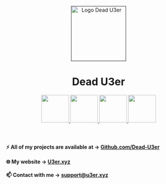 <div align="center">
    <a href="">
        <img src="https://github.com/Dead-U3er/Dead-U3er/assets/103173374/07da09d9-75c8-4613-9703-d56c178e627a" alt="Logo Dead U3er" width="150px">
    </a>
    <br>
    <h1>
        <b color="#fff">Dead U3er</b>
    </h1>
    <div >
        <a href="https://x.com/Deda_U3er">
            <img src="https://github.com/Dead-U3er/Dead-U3er/assets/103173374/e2c7605f-fe71-4f0e-b582-0c8841927a7e" alt="" width="75px">
        </a>
        <a href="https://t.me/Dead_U3er">
            <img src="https://github.com/Dead-U3er/Dead-U3er/assets/103173374/b8a7fa97-266e-4941-916f-d8a3e8cb2856" alt="" width="75px">
        </a>
        <a href="https://instagram.com/Dead.U3er">
            <img src="https://github.com/Dead-U3er/Dead-U3er/assets/103173374/0b19be09-787d-4bbe-af46-3a12b5b072b8" alt="" width="75px">
        </a>
        <a href="https://youtube.com/c/Dead_U3er">
            <img src="https://github.com/Dead-U3er/Dead-U3er/assets/103173374/f983c0c1-5e8e-462f-9d4b-11862e7de964" alt="" width="75px">
        </a>
    </div>
    <br><br>
    <div>
        <a href="https://github.com/dead-U3er">
            <img align="right" src="https://github-readme-stats.vercel.app/api/top-langs/?username=dead-u3er&layout=compact&text_color=ffffff&icon_color=212121&hide_progress=true&bg_color=212121&title_color=ffffff" alt="">
        </a>
        <h4 align="left">
            ⚡ All of my projects are available at -> <a href="https://github.com/dead-u3er?tab=repositories">Github.com/Dead-U3er</a><br><br>
            🌐 My website -> <a href="https://u3er.xyz">U3er.xyz</a><br><br>
            📫 Contact with me -> <a href="mailto:support@u3er.xyz">support@u3er.xyz</a>
        </h4>
        <br>
        <br>
    </div>
<!--     <div align="center">
        <h3>Top projects</h3><br>
      <a href="">
        <img src="https://github-readme-stats.vercel.app/api/pin/?username=dead-u3er&repo=   &bg_color=212121&text_color=ffffff&title_color=ffffff&icon_color=ffffff">
      </a>
      <a href="" >
        <img src="https://github-readme-stats.vercel.app/api/pin/?username=dead-u3er&repo=   &bg_color=212121&text_color=ffffff&title_color=ffffff&icon_color=ffffff">
      </a>
    </div> -->
</div>





